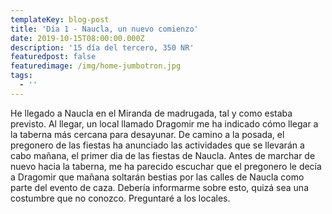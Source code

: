 ```yaml
---
templateKey: blog-post
title: 'Día 1 - Naucla, un nuevo comienzo'
date: 2019-10-15T08:00:00.000Z
description: '15 día del tercero, 350 NR'
featuredpost: false
featuredimage: /img/home-jumbotron.jpg
tags:
  - ''
---
```

He llegado a Naucla en el Miranda de madrugada, tal y como estaba previsto. Al llegar, un local llamado Dragomir me ha indicado cómo llegar a la taberna más cercana para desayunar. De camino a la posada, el pregonero de las fiestas ha anunciado las actividades que se llevarán a cabo mañana, el primer dia de las fiestas de Naucla. Antes de marchar de nuevo hacia la taberna, me ha parecido escuchar que el pregonero le decía a Dragomir que mañana soltarán bestias por las calles de Naucla como parte del evento de caza. Debería informarme sobre esto, quizá sea una costumbre que no conozco. Preguntaré a los locales.
